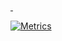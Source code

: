 <a href="https://www.discord.com/users/799389822749638676">
  <img alt="" src=https://img.shields.io/github/stars/Blaasmo?affiliations=OWNER%2CCOLLABORATOR />
  <img alt="" src=https://komarev.com/ghpvc/?username=Blaasmo />

  ![Metrics](https://metrics.lecoq.io/Blaasmo?template=classic&repositories.forks=true&base.header=0&languages=1&people=1&lines=1&languages.colors=github&languages.threshold=0%25&people.limit=28&people.size=28&people.types=followers%2C%20following&people.thanks=%20Sebbl0508%20&people.identicons=false&people.shuffle=false&config.timezone=Europe%2FCopenhagen)
</a>
